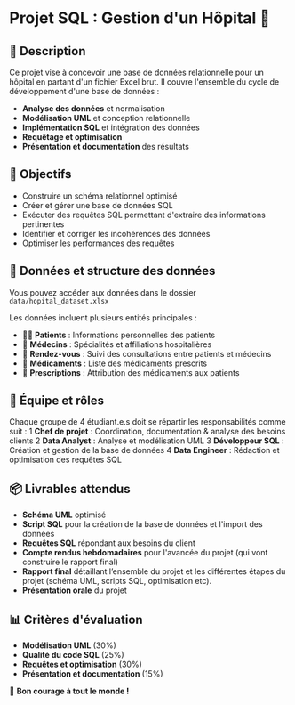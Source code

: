 # Projet SQL : Gestion d'un Hôpital 🏥

## 📌 Description
Ce projet vise à concevoir une base de données relationnelle pour un hôpital en partant d'un fichier Excel brut. Il couvre l'ensemble du cycle de développement d'une base de données : 
- **Analyse des données** et normalisation
- **Modélisation UML** et conception relationnelle
- **Implémentation SQL** et intégration des données
- **Requêtage et optimisation**
- **Présentation et documentation** des résultats

## 🎯 Objectifs
-  Construire un schéma relationnel optimisé
-  Créer et gérer une base de données SQL
-  Exécuter des requêtes SQL permettant d'extraire des informations pertinentes
-  Identifier et corriger les incohérences des données
-  Optimiser les performances des requêtes

## 📂 Données et structure des données
Vous pouvez accéder aux données dans le dossier `data/hopital_dataset.xlsx` 

Les données incluent plusieurs entités principales :
- 👨‍⚕️ **Patients** : Informations personnelles des patients
- 🏥 **Médecins** : Spécialités et affiliations hospitalières
- 📅 **Rendez-vous** : Suivi des consultations entre patients et médecins
- 💊 **Médicaments** : Liste des médicaments prescrits
- 📝 **Prescriptions** : Attribution des médicaments aux patients

## 🤝 Équipe et rôles
Chaque groupe de 4 étudiant.e.s doit se répartir les responsabilités comme suit :
1 **Chef de projet** : Coordination, documentation & analyse des besoins clients
2 **Data Analyst** : Analyse et modélisation UML
3 **Développeur SQL** : Création et gestion de la base de données
4 **Data Engineer** : Rédaction et optimisation des requêtes SQL

## 📦 Livrables attendus
-  **Schéma UML** optimisé 
-  **Script SQL** pour la création de la base de données et l'import des données
-  **Requêtes SQL** répondant aux besoins du client
- **Compte rendus hebdomadaires** pour l'avancée du projet (qui vont construire le rapport final)
- **Rapport final** détaillant l’ensemble du projet et les différentes étapes du projet (schéma UML, scripts SQL, optimisation etc).
-  **Présentation orale** du projet


## 📊 Critères d'évaluation
- **Modélisation UML** (30%)
- **Qualité du code SQL** (25%)
- **Requêtes et optimisation** (30%)
- **Présentation et documentation** (15%)

🚀 **Bon courage à tout le monde !**